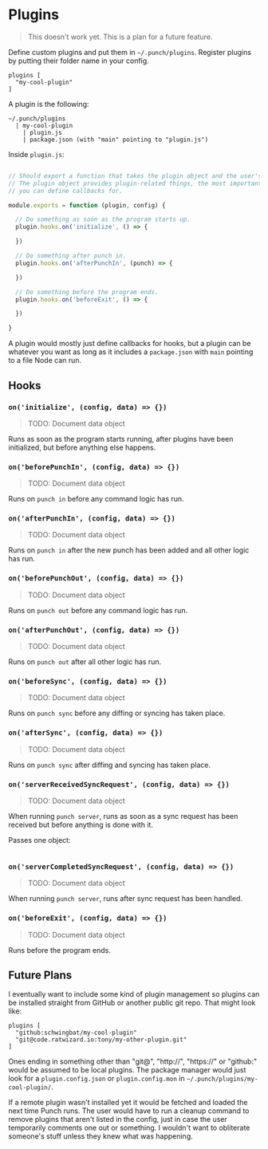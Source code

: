 # Plugins

> This doesn't work yet. This is a plan for a future feature.

Define custom plugins and put them in `~/.punch/plugins`. Register plugins by putting their folder name in your config.

```mon
plugins [
  "my-cool-plugin"
]
```

A plugin is the following:

```
~/.punch/plugins
  | my-cool-plugin
    | plugin.js
    | package.json (with "main" pointing to "plugin.js")
```

Inside `plugin.js`:
```js

// Should export a function that takes the plugin object and the user's config object.
// The plugin object provides plugin-related things, the most important of which are hooks
// you can define callbacks for.

module.exports = function (plugin, config) {

  // Do something as soon as the program starts up.
  plugin.hooks.on('initialize', () => {

  })

  // Do something after punch in.
  plugin.hooks.on('afterPunchIn', (punch) => {

  })

  // Do something before the program ends.
  plugin.hooks.on('beforeExit', () => {

  })

}
```

A plugin would mostly just define callbacks for hooks, but a plugin can be whatever you want as long as it includes a `package.json` with `main` pointing to a file Node can run.

## Hooks

### `on('initialize', (config, data) => {})`

> TODO: Document data object

Runs as soon as the program starts running, after plugins have been initialized, but before anything else happens.

### `on('beforePunchIn', (config, data) => {})`

> TODO: Document data object

Runs on `punch in` before any command logic has run.

### `on('afterPunchIn', (config, data) => {})`

> TODO: Document data object

Runs on `punch in` after the new punch has been added and all other logic has run.

### `on('beforePunchOut', (config, data) => {})`

> TODO: Document data object

Runs on `punch out` before any command logic has run.

### `on('afterPunchOut', (config, data) => {})`

> TODO: Document data object

Runs on `punch out` after all other logic has run.

### `on('beforeSync', (config, data) => {})`

> TODO: Document data object

Runs on `punch sync` before any diffing or syncing has taken place.

### `on('afterSync', (config, data) => {})`

> TODO: Document data object

Runs on `punch sync` after diffing and syncing has taken place.

### `on('serverReceivedSyncRequest', (config, data) => {})`

> TODO: Document data object

When running `punch server`, runs as soon as a sync request has been received but before anything is done with it.

Passes one object:
```js

```

### `on('serverCompletedSyncRequest', (config, data) => {})`

> TODO: Document data object

When running `punch server`, runs after sync request has been handled.

### `on('beforeExit', (config, data) => {})`

> TODO: Document data object

Runs before the program ends.

## Future Plans

I eventually want to include some kind of plugin management so plugins can be installed straight from GitHub or another public git repo. That might look like:

```mon
plugins [
  "github:schwingbat/my-cool-plugin"
  "git@code.ratwizard.io:tony/my-other-plugin.git"
]
```

Ones ending in something other than "git@", "http://", "https://" or "github:" would be assumed to be local plugins. The package manager would just look for a `plugin.config.json` or `plugin.config.mon` in `~/.punch/plugins/my-cool-plugin/`.

If a remote plugin wasn't installed yet it would be fetched and loaded the next time Punch runs. The user would have to run a cleanup command to remove plugins that aren't listed in the config, just in case the user temporarily comments one out or something. I wouldn't want to obliterate someone's stuff unless they knew what was happening.